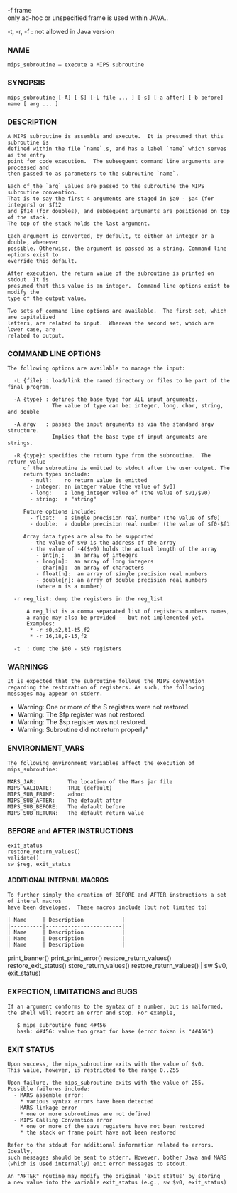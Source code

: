 -f frame  
only ad-hoc or unspecified frame is used within JAVA..

-t, -r, -f : not allowed in Java version

### NAME
    mips_subroutine – execute a MIPS subroutine

### SYNOPSIS
    mips_subroutine [-A] [-S] [-L file ... ] [-s] [-a after] [-b before] name [ arg ... ]


### DESCRIPTION
    A MIPS subroutine is assemble and execute.  It is presumed that this subroutine is 
    defined within the file `name`.s, and has a label `name` which serves as the entry 
    point for code execution.  The subsequent command line arguments are processed and 
    then passed to as parameters to the subroutine `name`.

    Each of the `arg` values are passed to the subroutine the MIPS subroutine convention.
    That is to say the first 4 arguments are staged in $a0 - $a4 (for integers) or $f12
    and $f14 (for doubles), and subsequent arguments are positioned on top of the stack.
    The top of the stack holds the last argument.

    Each argument is converted, by default, to either an integer or a double, whenever
    possible. Otherwise, the argument is passed as a string. Command line options exist to
    override this default.
    
    After execution, the return value of the subroutine is printed on stdout. It is 
    presumed that this value is an integer.  Command line options exist to modify the 
    type of the output value.

    Two sets of command line options are available.  The first set, which are capitalized
    letters, are related to input.  Whereas the second set, which are lower case, are
    related to output.

### COMMAND LINE OPTIONS
    The following options are available to manage the input:

      -L {file} : load/link the named directory or files to be part of the final program.  

      -A {type} : defines the base type for ALL input arguments. 
                  The value of type can be: integer, long, char, string, and double

      -A argv   : passes the input arguments as via the standard argv structure.
                  Implies that the base type of input arguments are strings.

      -R {type}: specifies the return type from the subroutine.  The return value
         of the subroutine is emitted to stdout after the user output. The
         return types include:
           - null:    no return value is emitted
           - integer: an integer value (the value of $v0)
           - long:    a long integer value of (the value of $v1/$v0)
           - string:  a "string" 
            
         Future options include:
           - float:   a single precision real number (the value of $f0)
           - double:  a double precision real number (the value of $f0-$f1

         Array data types are also to be supported 
           - the value of $v0 is the address of the array
           - the value of -4($v0) holds the actual length of the array
             - int[n]:   an array of integers 
             - long[n]:  an array of long integers
             - char[n]:  an array of characters
             - float[n]:  an array of single precision real numbers
             - double[n]: an array of double precision real numbers
             (where n is a number)

      -r reg_list: dump the registers in the reg_list
        
          A reg_list is a comma separated list of registers numbers names,
          a range may also be provided -- but not implemented yet.
          Examples:
           * -r s0,s2,t1-t5,f2
           * -r 16,18,9-15,f2

      -t  : dump the $t0 - $t9 registers 


### WARNINGS
    It is expected that the subroutine follows the MIPS convention
    regarding the restoration of registers. As such, the following
    messages may appear on stderr.

   * Warning: One or more of the S registers were not restored.
   * Warning: The $fp register was not restored.
   * Warning: The $sp register was not restored.
   * Warning: Subroutine did not return properly"


### ENVIRONMENT_VARS
    The following environment variables affect the execution of mips_subroutine:

    MARS_JAR:          The location of the Mars jar file
    MIPS_VALIDATE:     TRUE (default)
    MIPS_SUB_FRAME:    adhoc
    MIPS_SUB_AFTER:    The default after
    MIPS_SUB_BEFORE:   The default before
    MIPS_SUB_RETURN:   The default return value 

### BEFORE and AFTER INSTRUCTIONS

    exit_status
    restore_return_values()
    validate() 
    sw $reg, exit_status

#### ADDITIONAL INTERNAL MACROS
    To further simply the creation of BEFORE and AFTER instructions a set of interal macros 
    have been developed.  These macros include (but not limited to)

    | Name     | Description            |
    |----------|------------------------|
    | Name     | Description            |
    | Name     | Description            |
    | Name     | Description            |

print_banner()
print_print_error()
restore_return_values()
restore_exit_status()
store_return_values()
restore_return_values()   |  sw $v0, exit_status)



### EXPECTION, LIMITATIONS and BUGS
    If an argument conforms to the syntax of a number, but is malformed,
    the shell will report an error and stop. For example,

       $ mips_subroutine func 4#456
       bash: 4#456: value too great for base (error token is "4#456")

### EXIT STATUS

    Upon success, the mips_subroutine exits with the value of $v0.
    This value, however, is restricted to the range 0..255

    Upon failure, the mips_subroutine exits with the value of 255.
    Possible failures include:
      - MARS assemble error:
        * various syntax errors have been detected
      - MARS linkage error
        * one or more subroutines are not defined
      - MIPS Calling Convention error
        * one or more of the save registers have not been restored
        * the stack or frame point have not been restored

    Refer to the stdout for additional information related to errors.  Ideally,
    such messages should be sent to stderr. However, bother Java and MARS
    (which is used internally) emit error messages to stdout.

    An "AFTER" routine may modify the original 'exit status' by storing
    a new value into the variable exit_status (e.g., sw $v0, exit_status)


